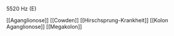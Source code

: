 5520 Hz (E)

[[Aganglionose]]
[[Cowden]]
[[Hirschsprung-Krankheit]]
[[Kolon Aganglionose]]
[[Megakolon]]